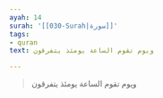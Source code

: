```yaml
---
ayah: 14
surah: '[[030-Surah|سورة]]'
tags:
- quran
text: ويوم تقوم الساعة يومئذ يتفرقون

---
```

> ويوم تقوم الساعة يومئذ يتفرقون
